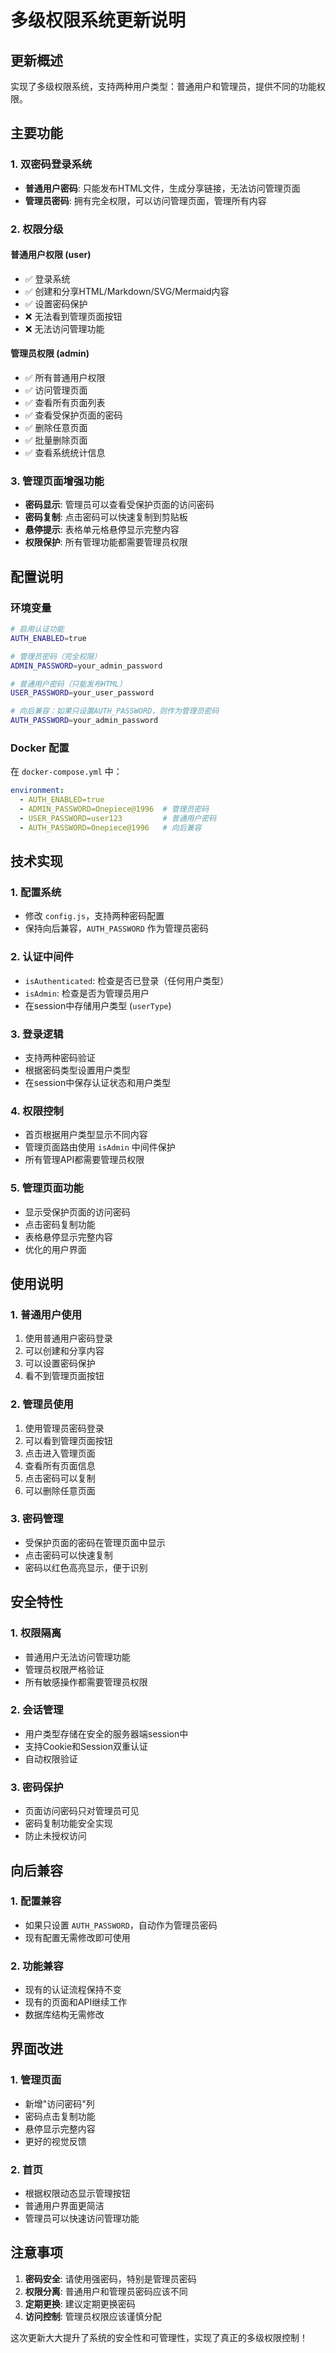 # 多级权限系统更新说明

## 更新概述
实现了多级权限系统，支持两种用户类型：普通用户和管理员，提供不同的功能权限。

## 主要功能

### 1. 双密码登录系统
- **普通用户密码**: 只能发布HTML文件，生成分享链接，无法访问管理页面
- **管理员密码**: 拥有完全权限，可以访问管理页面，管理所有内容

### 2. 权限分级
#### 普通用户权限 (user)
- ✅ 登录系统
- ✅ 创建和分享HTML/Markdown/SVG/Mermaid内容
- ✅ 设置密码保护
- ❌ 无法看到管理页面按钮
- ❌ 无法访问管理功能

#### 管理员权限 (admin)
- ✅ 所有普通用户权限
- ✅ 访问管理页面
- ✅ 查看所有页面列表
- ✅ 查看受保护页面的密码
- ✅ 删除任意页面
- ✅ 批量删除页面
- ✅ 查看系统统计信息

### 3. 管理页面增强功能
- **密码显示**: 管理员可以查看受保护页面的访问密码
- **密码复制**: 点击密码可以快速复制到剪贴板
- **悬停提示**: 表格单元格悬停显示完整内容
- **权限保护**: 所有管理功能都需要管理员权限

## 配置说明

### 环境变量
```bash
# 启用认证功能
AUTH_ENABLED=true

# 管理员密码（完全权限）
ADMIN_PASSWORD=your_admin_password

# 普通用户密码（只能发布HTML）
USER_PASSWORD=your_user_password

# 向后兼容：如果只设置AUTH_PASSWORD，则作为管理员密码
AUTH_PASSWORD=your_admin_password
```

### Docker 配置
在 `docker-compose.yml` 中：
```yaml
environment:
  - AUTH_ENABLED=true
  - ADMIN_PASSWORD=Onepiece@1996  # 管理员密码
  - USER_PASSWORD=user123         # 普通用户密码
  - AUTH_PASSWORD=Onepiece@1996   # 向后兼容
```

## 技术实现

### 1. 配置系统
- 修改 `config.js`，支持两种密码配置
- 保持向后兼容，`AUTH_PASSWORD` 作为管理员密码

### 2. 认证中间件
- `isAuthenticated`: 检查是否已登录（任何用户类型）
- `isAdmin`: 检查是否为管理员用户
- 在session中存储用户类型 (`userType`)

### 3. 登录逻辑
- 支持两种密码验证
- 根据密码类型设置用户类型
- 在session中保存认证状态和用户类型

### 4. 权限控制
- 首页根据用户类型显示不同内容
- 管理页面路由使用 `isAdmin` 中间件保护
- 所有管理API都需要管理员权限

### 5. 管理页面功能
- 显示受保护页面的访问密码
- 点击密码复制功能
- 表格悬停显示完整内容
- 优化的用户界面

## 使用说明

### 1. 普通用户使用
1. 使用普通用户密码登录
2. 可以创建和分享内容
3. 可以设置密码保护
4. 看不到管理页面按钮

### 2. 管理员使用
1. 使用管理员密码登录
2. 可以看到管理页面按钮
3. 点击进入管理页面
4. 查看所有页面信息
5. 点击密码可以复制
6. 可以删除任意页面

### 3. 密码管理
- 受保护页面的密码在管理页面中显示
- 点击密码可以快速复制
- 密码以红色高亮显示，便于识别

## 安全特性

### 1. 权限隔离
- 普通用户无法访问管理功能
- 管理员权限严格验证
- 所有敏感操作都需要管理员权限

### 2. 会话管理
- 用户类型存储在安全的服务器端session中
- 支持Cookie和Session双重认证
- 自动权限验证

### 3. 密码保护
- 页面访问密码只对管理员可见
- 密码复制功能安全实现
- 防止未授权访问

## 向后兼容

### 1. 配置兼容
- 如果只设置 `AUTH_PASSWORD`，自动作为管理员密码
- 现有配置无需修改即可使用

### 2. 功能兼容
- 现有的认证流程保持不变
- 现有的页面和API继续工作
- 数据库结构无需修改

## 界面改进

### 1. 管理页面
- 新增"访问密码"列
- 密码点击复制功能
- 悬停显示完整内容
- 更好的视觉反馈

### 2. 首页
- 根据权限动态显示管理按钮
- 普通用户界面更简洁
- 管理员可以快速访问管理功能

## 注意事项

1. **密码安全**: 请使用强密码，特别是管理员密码
2. **权限分离**: 普通用户和管理员密码应该不同
3. **定期更换**: 建议定期更换密码
4. **访问控制**: 管理员权限应该谨慎分配

这次更新大大提升了系统的安全性和可管理性，实现了真正的多级权限控制！ 